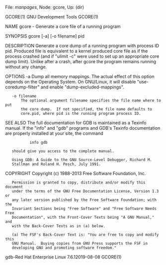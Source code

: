 File: *manpages*,  Node: gcore,  Up: (dir)

GCORE(1)                     GNU Development Tools                    GCORE(1)



NAME
       gcore - Generate a core file of a running program

SYNOPSIS
       gcore [-a] [-o filename] pid

DESCRIPTION
       Generate a core dump of a running program with process ID pid.
       Produced file is equivalent to a kernel produced core file as if the
       process crashed (and if "ulimit -c" were used to set up an appropriate
       core dump limit).  Unlike after a crash, after gcore the program
       remains running without any change.

OPTIONS
       -a  Dump all memory mappings.  The actual effect of this option depends
           on the Operating System.  On GNU/Linux, it will disable
           "use-coredump-filter" and enable "dump-excluded-mappings".

       -o filename
           The optional argument filename specifies the file name where to put
           the core dump.  If not specified, the file name defaults to
           core.pid, where pid is the running program process ID.

SEE ALSO
       The full documentation for GDB is maintained as a Texinfo manual.  If
       the "info" and "gdb" programs and GDB's Texinfo documentation are
       properly installed at your site, the command

               info gdb

       should give you access to the complete manual.

       Using GDB: A Guide to the GNU Source-Level Debugger, Richard M.
       Stallman and Roland H. Pesch, July 1991.

COPYRIGHT
       Copyright (c) 1988-2013 Free Software Foundation, Inc.

       Permission is granted to copy, distribute and/or modify this document
       under the terms of the GNU Free Documentation License, Version 1.3 or
       any later version published by the Free Software Foundation; with the
       Invariant Sections being "Free Software" and "Free Software Needs Free
       Documentation", with the Front-Cover Texts being "A GNU Manual," and
       with the Back-Cover Texts as in (a) below.

       (a) The FSF's Back-Cover Text is: "You are free to copy and modify this
       GNU Manual.  Buying copies from GNU Press supports the FSF in
       developing GNU and promoting software freedom."



gdb-Red Hat Enterprise Linux 7.6.12019-08-08                          GCORE(1)
